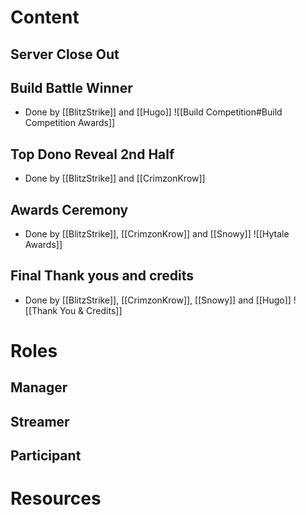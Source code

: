 # Content
## Server Close Out
## Build Battle Winner
- Done by [[BlitzStrike]] and [[Hugo]]
![[Build Competition#Build Competition Awards]]
## Top Dono Reveal 2nd Half
- Done by [[BlitzStrike]] and [[CrimzonKrow]]
## Awards Ceremony
- Done by [[BlitzStrike]], [[CrimzonKrow]] and [[Snowy]]
![[Hytale Awards]]
## Final Thank yous and credits
- Done by [[BlitzStrike]], [[CrimzonKrow]], [[Snowy]] and [[Hugo]]
![[Thank You & Credits]]
# Roles
## Manager
## Streamer
## Participant
# Resources
